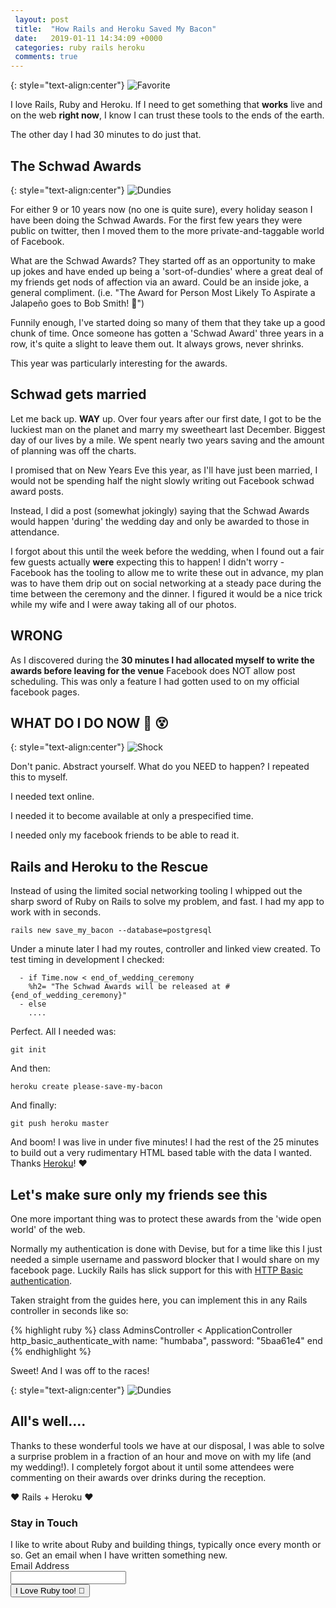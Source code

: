 ```yaml
---
 layout: post
 title:  "How Rails and Heroku Saved My Bacon"
 date:   2019-01-11 14:34:09 +0000
 categories: ruby rails heroku
 comments: true
---
```


{: style="text-align:center"}
![Favorite](https://i.imgur.com/I8as7eZ.png)

I love Rails, Ruby and Heroku. If I need to get something that __works__ live and on the web __right now__, I know I can trust these tools to the ends of the earth.

The other day I had 30 minutes to do just that.

## The Schwad Awards

{: style="text-align:center"}
![Dundies](https://i.giphy.com/media/kq42EnMcsHuBG/giphy.webp)

For either 9 or 10 years now (no one is quite sure), every holiday season I have been doing the Schwad Awards. For the first few years they were public on twitter, then I moved them to the more private-and-taggable world of Facebook.

What are the Schwad Awards? They started off as an opportunity to make up jokes and have ended up being a 'sort-of-dundies' where a great deal of my friends get nods of affection via an award. Could be an inside joke, a general compliment. (i.e. "The Award for Person Most Likely To Aspirate a Jalapeño goes to Bob Smith! 🙊")

Funnily enough, I've started doing so many of them that they take up a good chunk of time. Once someone has gotten a 'Schwad Award' three years in a row, it's quite a slight to leave them out. It always grows, never shrinks.

This year was particularly interesting for the awards.

## Schwad gets married

Let me back up. __WAY__ up. Over four years after our first date, I got to be the luckiest man on the planet and marry my sweetheart last December. Biggest day of our lives by a mile. We spent nearly two years saving and the amount of planning was off the charts.

I promised that on New Years Eve this year, as I'll have just been married, I would not be spending half the night slowly writing out Facebook schwad award posts.

Instead, I did a post (somewhat jokingly) saying that the Schwad Awards would happen 'during' the wedding day and only be awarded to those in attendance.

I forgot about this until the week before the wedding, when I found out a fair few guests actually __were__ expecting this to happen! I didn't worry - Facebook has the tooling to allow me to write these out in advance, my plan was to have them drip out on social networking at a steady pace during the time between the ceremony and the dinner. I figured it would be a nice trick while my wife and I were away taking all of our photos.

## WRONG

As I discovered during the __30 minutes I had allocated myself to write the awards before leaving for the venue__ Facebook does NOT allow post scheduling. This was only a feature I had gotten used to on my official facebook pages.

## WHAT DO I DO NOW 🚨 😵

{: style="text-align:center"}
![Shock](https://i.giphy.com/media/umMYB9u0rpJyE/giphy.webp)

Don't panic. Abstract yourself. What do you NEED to happen? I repeated this to myself.

I needed text online.

I needed it to become available at only a prespecified time.

I needed only my facebook friends to be able to read it.

## Rails and Heroku to the Rescue

Instead of using the limited social networking tooling I whipped out the sharp sword of Ruby on Rails to solve my problem, and fast. I had my app to work with in seconds.

`rails new save_my_bacon --database=postgresql`

Under a minute later I had my routes, controller and linked view created. To test timing in development I checked:

```
  - if Time.now < end_of_wedding_ceremony
    %h2= "The Schwad Awards will be released at #{end_of_wedding_ceremony}"
  - else
    ....
```

Perfect. All I needed was:

`git init`

And then:

`heroku create please-save-my-bacon`

And finally:

`git push heroku master`

And boom! I was live in under five minutes! I had the rest of the 25 minutes to build out a very rudimentary HTML based table with the data I wanted. Thanks [Heroku](https://heroku.com)! ❤️

## Let's make sure only my friends see this

One more important thing was to protect these awards from the 'wide open world' of the web.

Normally my authentication is done with Devise, but for a time like this I just needed a simple username and password blocker that I would share on my facebook page. Luckily Rails has slick support for this with [HTTP Basic authentication](https://guides.rubyonrails.org/action_controller_overview.html#http-basic-authentication).

Taken straight from the guides here, you can implement this in any Rails controller in seconds like so:

{% highlight ruby %}
  class AdminsController < ApplicationController
    http_basic_authenticate_with name: "humbaba", password: "5baa61e4"
  end
{% endhighlight %}

Sweet! And I was off to the races!

{: style="text-align:center"}
![Dundies](https://i.imgur.com/oBsZpMQ.png)

## All's well....

Thanks to these wonderful tools we have at our disposal, I was able to solve a surprise problem in a fraction of an hour and move on with my life (and my wedding!). I completely forgot about it until some attendees were commenting on their awards over drinks during the reception.

❤️ Rails + Heroku ❤️

<form action="https://www.getdrip.com/forms/275494850/submissions" method="post" data-drip-embedded-form="275494850">
  <h3 data-drip-attribute="headline">Stay in Touch</h3>
  <div data-drip-attribute="description">I like to write about Ruby and building things, typically once every month or so. Get an email when I have written something new.</div>
    <div>
        <label for="drip-email">Email Address</label><br />
        <input type="email" id="drip-email" name="fields[email]" value="" />
    </div>
  <div>
    <input type="submit" value="I Love Ruby too! 💎" data-drip-attribute="sign-up-button" />
  </div>
</form>
